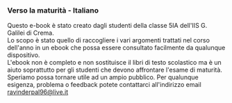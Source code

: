 ### Verso la maturità - Italiano

Questo e-book è stato creato dagli studenti della classe 5IA dell'IIS G. Galilei di Crema.  
Lo scopo è stato quello di raccogliere i vari argomenti trattati nel corso dell'anno in un ebook che possa essere consultato facilmente da qualunque dispositivo.   
L'ebook non è completo e non sostituisce il libri di testo scolastico ma è un aiuto soprattutto per gli studenti che devono affrontare l'esame di maturità.  
Speriamo possa tornare utile ad un ampio pubblico. 
Per qualunque esigenza, problema o feedback potete contattarci all'indirizzo email ravinderpal96@live.it


